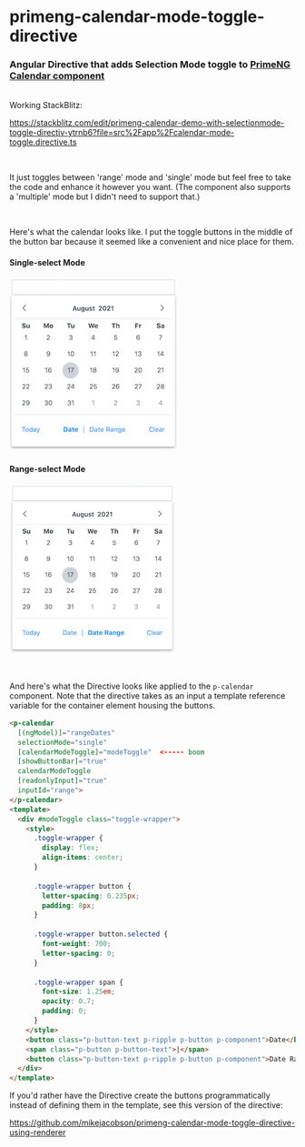 # primeng-calendar-mode-toggle-directive
### Angular Directive that adds Selection Mode toggle to [PrimeNG Calendar component](https://www.primefaces.org/primeng/showcase/#/calendar)

<br>
Working StackBlitz:

https://stackblitz.com/edit/primeng-calendar-demo-with-selectionmode-toggle-directiv-ytrnb6?file=src%2Fapp%2Fcalendar-mode-toggle.directive.ts

<br>

It just toggles between 'range' mode and 'single' mode but feel free to take the code and enhance it however you want. (The component also supports a 'multiple' mode but I didn't need to support that.)

<br>

Here's what the calendar looks like. I put the toggle buttons in the middle of the button bar because it seemed like a convenient and nice place for them.

#### Single-select Mode

![Calendar in Single-select Mode](/images/mode-date.png?raw=true)

#### Range-select Mode

![Calendar in Range-select Mode](/images/mode-date-range.png?raw=true)

<br>

And here's what the Directive looks like applied to the `p-calendar` component. Note that the directive takes as an input a template reference variable for the container element housing the buttons.

```html
<p-calendar 
  [(ngModel)]="rangeDates"
  selectionMode="single"
  [calendarModeToggle]="modeToggle"  <----- boom
  [showButtonBar]="true"
  calendarModeToggle
  [readonlyInput]="true"
  inputId="range">
</p-calendar>
<template>
  <div #modeToggle class="toggle-wrapper">
    <style>
      .toggle-wrapper {
        display: flex;
        align-items: center;
      }

      .toggle-wrapper button {
        letter-spacing: 0.235px;
        padding: 8px;
      }

      .toggle-wrapper button.selected {
        font-weight: 700;
        letter-spacing: 0;
      }

      .toggle-wrapper span {
        font-size: 1.25em;
        opacity: 0.7;
        padding: 0;
      }
    </style>
    <button class="p-button-text p-ripple p-button p-component">Date</button>
    <span class="p-button p-button-text">|</span>
    <button class="p-button-text p-ripple p-button p-component">Date Range</button>
  </div>
</template>
```

If you'd rather have the Directive create the buttons programmatically instead of defining them in the template, see this version of the directive:

https://github.com/mikejacobson/primeng-calendar-mode-toggle-directive-using-renderer
